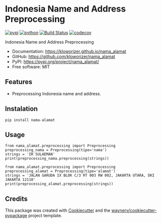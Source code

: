 # Indonesia Name and Address Preprocessing

[![pypi](https://img.shields.io/pypi/v/nama_alamat.svg)](https://pypi.org/project/nama_alamat/)
[![python](https://img.shields.io/pypi/pyversions/nama_alamat.svg)](https://pypi.org/project/nama_alamat/)
[![Build Status](https://github.com/kloworizer/nama_alamat/actions/workflows/dev.yml/badge.svg)](https://github.com/kloworizer/nama_alamat/actions/workflows/dev.yml)
[![codecov](https://codecov.io/gh/kloworizer/nama_alamat/branch/main/graphs/badge.svg)](https://codecov.io/github/kloworizer/nama_alamat)

Indonesia Name and Address Preprocessing

-   Documentation: <https://kloworizer.github.io/nama_alamat>
-   GitHub: <https://github.com/kloworizer/nama_alamat>
-   PyPI: <https://pypi.org/project/nama_alamat/>
-   Free software: MIT

## Features

-   Preprocessing Indonesia name and address.

## Instalation

```
pip install nama-alamat
```

## Usage

```
from nama_alamat.preprocessing import Preprocessing
preprocessing_nama = Preprocessing(tipe='nama')
strings = 'IR SULAEMAN'
print(preprocessing_nama.preprocessing(strings))
```

```
from nama_alamat.preprocessing import Preprocessing
preprocessing_alamat = Preprocessing(tipe='alamat')
strings = 'JALAN GARUDA IX BLOK C/3 RT 003 RW 002, JAKARTA UTARA, DKI JAKARTA 12110'
print(preprocessing_alamat.preprocessing(strings))
```

## Credits

This package was created with [Cookiecutter](https://github.com/audreyr/cookiecutter) and the [waynerv/cookiecutter-pypackage](https://github.com/waynerv/cookiecutter-pypackage) project template.
